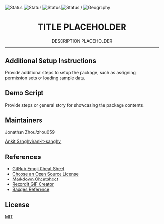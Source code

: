 ![Status](https://img.shields.io/badge/status-In%20Development-yellow)
![Status](https://img.shields.io/badge/status-Beta-yellowgreen)
![Status](https://img.shields.io/badge/status-Complete-green)
![Status](https://img.shields.io/badge/status-Archived-red) / 
![Geography](https://img.shields.io/badge/Geography-US-blue)

<h1 align="center">TITLE PLACEHOLDER</h1>
<p align="center">DESCRIPTION PLACEHOLDER</p>

<!-- Sections below are Optional -->

---

## Additional Setup Instructions

Provide additional steps to setup the package, such as assigning permission sets or loading sample data. 

## Demo Script

Provide steps or general story for showcasing the package contents. 

## Maintainers
[Jonathan Zhou/zhou059](https://github.com/zhou059)

[Ankit Sanghvi/ankit-sanghvi](https://github.com/ankit-sanghvi)

## References
* [GitHub Emoji Cheat Sheet](https://www.webpagefx.com/tools/emoji-cheat-sheet)
* [Choose an Open Source License](https://choosealicense.com)
* [Markdown Cheatsheet](https://github.com/adam-p/markdown-here/wiki/Markdown-Cheatsheet)
* [RecordIt GIF Creator](https://recordit.co/)
* [Badges Reference](https://github.com/badges/shields/blob/master/README.md)

## License
[MIT](LICENSE)
